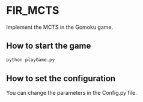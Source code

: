 # FIR_MCTS

Implement the MCTS in the Gomoku game.

## How to start the game

```bash
python playGame.py
```

## How to set the configuration

You can change the parameters in the Config.py file.

